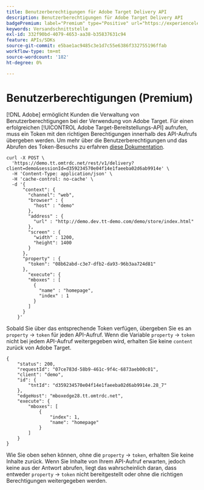 ```yaml
---
title: Benutzerberechtigungen für Adobe Target Delivery API
description: Benutzerberechtigungen für Adobe Target Delivery API
badgePremium: label="Premium" type="Positive" url="https://experienceleague.adobe.com/docs/target/using/introduction/intro.html?lang=en#premium newtab=true" tooltip="Erfahren Sie, was in Target Premium enthalten ist."
keywords: Versandschnittstelle
exl-id: 332f90bd-4079-4653-aa38-b35837631c94
feature: APIs/SDKs
source-git-commit: e5bae1ac9485c3e1d7c55e6386f332755196ffab
workflow-type: tm+mt
source-wordcount: '182'
ht-degree: 0%

---
```


# Benutzerberechtigungen (Premium)

[!DNL Adobe] ermöglicht Kunden die Verwaltung von Benutzerberechtigungen bei der Verwendung von Adobe Target. Für einen erfolgreichen [!UICONTROL Adobe Target-Bereitstellungs-API] aufrufen, muss ein Token mit den richtigen Berechtigungen innerhalb des API-Aufrufs übergeben werden. Um mehr über die Benutzerberechtigungen und das Abrufen des Token-Besuchs zu erfahren [diese Dokumentation](https://experienceleague.adobe.com/docs/target/using/administer/manage-users/enterprise/properties-overview.html).

```
curl -X POST \
  'https://demo.tt.omtrdc.net/rest/v1/delivery?client=demo&sessionId=d359234570e04f14e1faeeba02d6ab9914e' \
  -H 'Content-Type: application/json' \
  -H 'cache-control: no-cache' \
  -d '{
      "context": {
        "channel": "web",
        "browser" : {
          "host" : "demo"
        },
        "address" : {
          "url" : "http://demo.dev.tt-demo.com/demo/store/index.html"
        },
        "screen" : {
          "width" : 1200,
          "height": 1400
        }
      },
      "property" : {
        "token": "08b62abd-c3e7-dfb2-da93-96b3aa724d81"
      },
        "execute": {
        "mboxes" : [
          {
            "name" : "homepage",
            "index" : 1
          }
        ]
      }
    }'
```

Sobald Sie über das entsprechende Token verfügen, übergeben Sie es an `property` -> `token` für jeden API-Aufruf. Wenn die Variable `property` -> `token` nicht bei jedem API-Aufruf weitergegeben wird, erhalten Sie keine `content` zurück von Adobe Target.

```
{
    "status": 200,
    "requestId": "07ce783d-58b9-461c-9f4c-6873aeb00c01",
    "client": "demo",
    "id": {
        "tntId": "d359234570e04f14e1faeeba02d6ab9914e.28_7"
    },
    "edgeHost": "mboxedge28.tt.omtrdc.net",
    "execute": {
        "mboxes": [
            {
                "index": 1,
                "name": "homepage"
            }
        ]
    }
}
```

Wie Sie oben sehen können, ohne die `property` -> `token`, erhalten Sie keine Inhalte zurück. Wenn Sie Inhalte von Ihrem API-Aufruf erwarten, jedoch keine aus der Antwort abrufen, liegt das wahrscheinlich daran, dass entweder  `property` -> `token` nicht bereitgestellt oder ohne die richtigen Berechtigungen weitergegeben werden.
